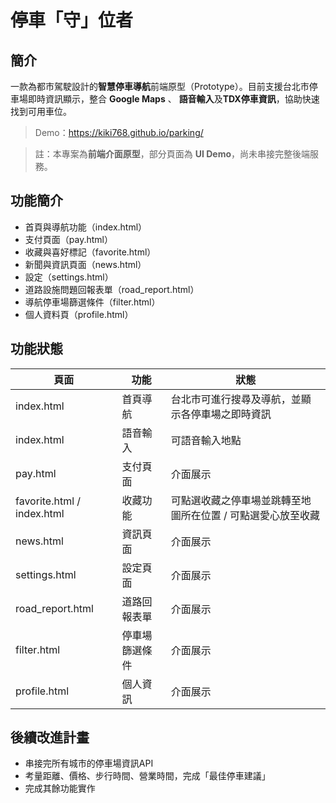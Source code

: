 # 停車「守」位者

## 簡介
  一款為都市駕駛設計的**智慧停車導航**前端原型（Prototype）。目前支援台北市停車場即時資訊顯示，整合 **Google Maps** 、 **語音輸入**及**TDX停車資訊**，協助快速找到可用車位。
> Demo：<https://kiki768.github.io/parking/>

> 註：本專案為**前端介面原型**，部分頁面為 **UI Demo**，尚未串接完整後端服務。

## 功能簡介
- 首頁與導航功能（index.html）
- 支付頁面（pay.html）
- 收藏與喜好標記（favorite.html）
- 新聞與資訊頁面（news.html）
- 設定（settings.html）
- 道路設施問題回報表單（road_report.html）
- 導航停車場篩選條件（filter.html）
- 個人資料頁（profile.html）

## 功能狀態
| 頁面 | 功能 | 狀態 |
|------|------|------|
| index.html | 首頁導航 | 台北市可進行搜尋及導航，並顯示各停車場之即時資訊 |
| index.html | 語音輸入 | 可語音輸入地點 |
| pay.html | 支付頁面 | 介面展示 |
| favorite.html / index.html | 收藏功能 | 可點選收藏之停車場並跳轉至地圖所在位置 / 可點選愛心放至收藏 |
| news.html | 資訊頁面 | 介面展示 |
| settings.html | 設定頁面 | 介面展示 |
| road_report.html | 道路回報表單 | 介面展示 |
| filter.html | 停車場篩選條件 | 介面展示 |
| profile.html | 個人資訊 | 介面展示 |

## 後續改進計畫
  - 串接完所有城市的停車場資訊API
  - 考量距離、價格、步行時間、營業時間，完成「最佳停車建議」
  - 完成其餘功能實作

  

